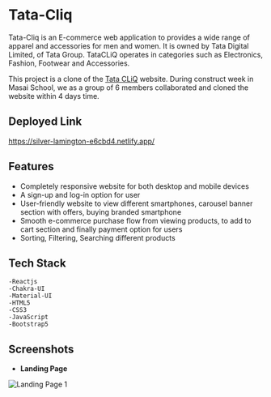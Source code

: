 # Tata-Cliq
Tata-Cliq is an E-commerce web application to provides a wide range of apparel and accessories for men and women. It is owned by Tata Digital Limited, of Tata Group. TataCLiQ operates in categories such as Electronics, Fashion, Footwear and Accessories.

This project is a clone of the [Tata CLiQ](https://www.tatacliq.com/) website. During construct week in Masai School, we as a group of 6 members collaborated and cloned the website within 4 days time.

## Deployed Link

https://silver-lamington-e6cbd4.netlify.app/

## Features

- Completely responsive website for both desktop and mobile devices
- A sign-up and log-in option for user
- User-friendly website to view different smartphones, carousel banner section with offers, buying branded smartphone
- Smooth e-commerce purchase flow from viewing products, to add to cart section and finally payment option for users
- Sorting, Filtering, Searching different products

## Tech Stack

    -Reactjs
    -Chakra-UI
    -Material-UI
    -HTML5
    -CSS3
    -JavaScript
    -Bootstrap5

## Screenshots

- **Landing Page**

![Landing Page 1](https://github.com/Swapneswarnayak/TATACLiq/blob/main/public/Tata_Assets/Tata_cliq%20Clone.0f219b8d.png)
